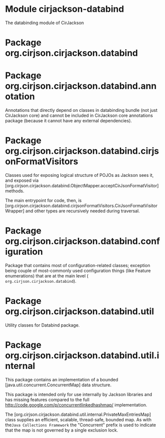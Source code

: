 # Module cirjackson-databind

The databinding module of CirJackson

# Package org.cirjson.cirjackson.databind

# Package org.cirjson.cirjackson.databind.annotation

Annotations that directly depend on classes in databinding bundle (not just CirJackson core) and cannot be included in
CirJackson core annotations package (because it cannot have any external dependencies).

# Package org.cirjson.cirjackson.databind.cirjsonFormatVisitors

Classes used for exposing logical structure of POJOs as Jackson sees it, and exposed via
[org.cirjson.cirjackson.databind.ObjectMapper.acceptCirJsonFormatVisitor]methods.

The main entrypoint for code, then, is
[org.cirjson.cirjackson.databind.cirjsonFormatVisitors.CirJsonFormatVisitorWrapper] and other types are recursively
needed during traversal.

# Package org.cirjson.cirjackson.databind.configuration

Package that contains most of configuration-related classes; exception being couple of most-commonly used configuration
things (like Feature enumerations) that are at the main level (` org.cirjson.cirjackson.databind`).

# Package org.cirjson.cirjackson.databind.util

Utility classes for Databind package.

# Package org.cirjson.cirjackson.databind.util.internal

This package contains an implementation of a bounded [java.util.concurrent.ConcurrentMap] data structure.

This package is intended only for use internally by Jackson libraries and has
missing features compared to the full http://code.google.com/p/concurrentlinkedhashmap/ implementation.

The [org.cirjson.cirjackson.databind.util.internal.PrivateMaxEntriesMap] class supplies an efficient, scalable,
thread-safe, bounded map. As with the`Java Collections Framework` the "Concurrent" prefix is used to indicate that the
map is not governed by a single exclusion lock.

